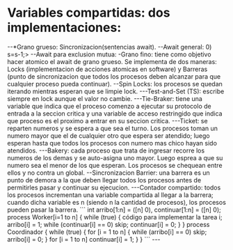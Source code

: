 
<h1>Variables compartidas: dos implementaciones:</h1>
--*Grano grueso: Sincronizacion(sentencias await).
--Await general: <await (s>0) s=s-1;>
--Await para exclusion mutua: <x=x+1; y=y+1;>
-Grano fino: tiene como objetivo hacer atomico el await de grano grueso. Se implementa de dos maneras: Locks (implementacion de acciones atomicas en software) y Barreras (punto de sincronizacion que todos los procesos deben alcanzar para que cualquier proceso pueda continuar).
--Spin Locks: los procesos se quedan iterando mientras esperan que se limpie lock.
---Test-and-Set (TS): escribe siempre en lock aunque el valor no cambie.
---Tie-Braker: tiene una variable que indica que el proceso comenzo a ejecutar su protocolo de entrada a la seccion critica y una variable de acceso restringido que indica que proceso es el proximo a entrar en su seccion critica.
---Ticket: se reparten numeros y se espera a que sea el turno. Los procesos toman un numero mayor que el de cualquier otro que espera ser atendido; luego esperan hasta que todos los procesos con numero mas chico hayan sido atendidos.
---Bakery: cada proceso que trata de ingresar recorre los numeros de los demas y se auto-asigna uno mayor. Luego esprea a que su numero sea el menor de los que esperan. Los procesos se chequean entre ellos y no contra un global.
--Sincronizacion Barrier: una barrera es un punto de demora a la que deben llegar todos los procesos antes de permitirles pasar y continuar su ejecucion.
---Contador compartido: todos los procesos incrementan una variable compartida al llegar a la barrera; cuando dicha variable es n (siendo n la cantidad de procesos), los procesos pueden pasar la barrera.
    ```
    int arribo[1:n] = ([n] 0), continuar[1:n] = ([n] 0);
    process Worker[i=1 to n]
    { while (true)
        { código para implementar la tarea i;
            arribo[i] = 1;
            while (continuar[i] == 0) skip;
            continuar[i] = 0;
        }
    }
    process Coordinador
    { while (true)
        { for [i = 1 to n]
            { while (arribo[i] == 0) skip;
                arribo[i] = 0;
            }
            for [i = 1 to n] continuar[i] = 1;
        }
    }
    ```
---